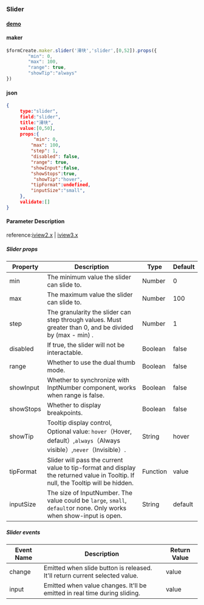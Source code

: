 ### Slider

#### [demo](https://jsrun.net/rehKp/edit)

#### maker
```js
$formCreate.maker.slider('滑块','slider',[0,52]).props({
        "min": 0,
        "max": 100,
        "range": true,
        "showTip":"always"
})
```

#### json
```json
{
     type:"slider",
     field:"slider",
     title:"滑块",
     value:[0,50], 
     props:{
          "min": 0, 
         "max": 100, 
         "step": 1,
         "disabled": false, 
         "range": true,
         "showInput":false, 
         "showStops":true,
          "showTip":"hover", 
         "tipFormat":undefined,
         "inputSize":"small",
     },
     validate:[]
}
```

#### Parameter Description

reference:[iview2.x](http://v2.iviewui.com/components/slider#API) | [iview3.x](https://www.iviewui.com/components/slider#API)

##### Slider props

| Property   | Description                                                  | Type     | Default |
| ---------- | ------------------------------------------------------------ | -------- | ------- |
| min        | The minimum value the slider can slide to.                   | Number   | 0       |
| max        | The maximum value the slider can slide to.                   | Number   | 100     |
| step       | The granularity the slider can step through values. Must greater than 0, and be divided by (max - min) . | Number   | 1       |
| disabled   | If true, the slider will not be interactable.                | Boolean  | false   |
| range      | Whether to use the dual thumb mode.                          | Boolean  | false   |
| showInput | Whether to synchronize with InptNumber component, works when range is false. | Boolean  | false   |
| showStops | Whether to display breakpoints.                              | Boolean  | false   |
| showTip   | Tooltip display control, Optional value: `hover`（Hover, default）,`always`（Always visible）,`never`（Invisible）. | String   | hover   |
| tipFormat | Slider will pass the current value to tip-format and display the returned value in Tooltip. If null, the Tooltip will be hidden. | Function | value   |
| inputSize | The size of InputNumber. The value could be `large`, `small`, `default`or none. Only works when show-input is open. | String   | default |

##### Slider events

| Event Name | Description                                                  | Return Value |
| ---------- | ------------------------------------------------------------ | ------------ |
| change     | Emitted when slide button is released. It'll return current selected value. | value        |
| input      | Emitted when value changes. It'll be emitted in real time during sliding. | value        |